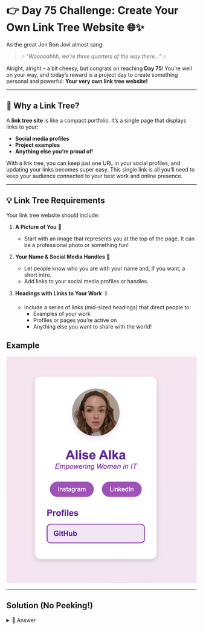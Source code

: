 # 👉 Day 75 Challenge: Create Your Own Link Tree Website 🌐✨

As the great Jon Bon Jovi almost sang:

> 🎶 *“Wooooahhh, we’re three quarters of the way there…”* 🎶

Alright, alright – a bit cheesy, but congrats on reaching **Day 75**! You’re well on your way, and today’s reward is a project day to create something personal and powerful: **Your very own link tree website!**

---

## 🎯 Why a Link Tree?

A **link tree site** is like a compact portfolio. It’s a single page that displays links to your:
- **Social media profiles**
- **Project examples**
- **Anything else you’re proud of**!

With a link tree, you can keep just one URL in your social profiles, and updating your links becomes super easy. This single link is all you’ll need to keep your audience connected to your best work and online presence.

---

## 💡 Link Tree Requirements

Your link tree website should include:

1. **A Picture of You** 📸
   - Start with an image that represents you at the top of the page. It can be a professional photo or something fun!

2. **Your Name & Social Media Handles** 📝
   - Let people know who you are with your name and, if you want, a short intro.
   - Add links to your social media profiles or handles.

3. **Headings with Links to Your Work** 🖇️
   - Include a series of links (mid-sized headings) that direct people to:
     - Examples of your work
     - Profiles or pages you’re active on
     - Anything else you want to share with the world!


## Example

<img id="image" src="assets/day75_1.png" alt="day75 image" width="960">

---

## Solution (No Peeking!)


<details>
<summary>👀 Answer</summary>


### HTML file

```python
<!DOCTYPE html>
<html lang="en">
<head>
    <meta charset="UTF-8">
    <meta name="viewport" content="width=device-width, initial-scale=1.0">
    <link rel="stylesheet" href="{{ url_for('static', filename='styles/day75.css') }}">
    <title>Alise's Link Tree</title>
</head>
<body>
    <div class="container">
        <!-- Profile Section -->
        <div class="header">
            <img src="{{ url_for('static', filename='images/myPicture.png') }}" alt="Alise Alka's Profile Picture" class="profile-pic">
            <h1>Alise Alka</h1>
            <p class="tagline">Empowering Women in IT</p>
            <div class="social-media">
                <a href="https://twitter.com/MissAlise" target="_blank">Twitter</a>
                <a href="https://www.instagram.com/alisealka/" target="_blank">Instagram</a>
                <a href="https://www.linkedin.com/in/%F0%9F%9A%80-alise-a-745863131/" target="_blank">LinkedIn</a>
            </div>
        </div>

        <!-- Links Section -->
        <div class="links">
            <h2>My Work</h2>
            <ul>
                <li><a href="https://replit.com/@aalisiite" target="_blank">Replit</a></li>
            </ul>

            <h2>Profiles</h2>
            <ul>
                <li><a href="https://github.com/aalisiite" target="_blank">GitHub</a></li>
                <li><a href="https://replit.com/@aalisiite" target="_blank">Replit</a></li>
            </ul>
        </div>
    </div>
</body>
</html>
```

### CSS file

```python
/* General styling */
* {
    box-sizing: border-box;
    margin: 0;
    padding: 0;
}

body, html {
    font-family: 'Arial', sans-serif;
    background: linear-gradient(135deg, #fce4ec, #f3e5f5);
    display: flex;
    justify-content: center;
    align-items: center;
    min-height: 100vh;
    color: #333;
}

/* Main container styling */
.container {
    max-width: 600px;
    width: 100%;
    padding: 30px;
    background-color: #ffffff;
    box-shadow: 0 4px 12px rgba(0, 0, 0, 0.15);
    border-radius: 15px;
    text-align: center;
    animation: fadeIn 1.2s ease;
}

/* Profile Picture styling */
.profile-pic {
    width: 120px;
    height: 120px;
    border-radius: 50%;
    object-fit: cover;
    box-shadow: 0px 6px 12px rgba(153, 102, 255, 0.2);
    margin-bottom: 15px;
}

/* Header Text */
h1 {
    font-size: 32px;
    color: #6a1b9a;
    margin-top: 10px;
}

.tagline {
    font-size: 18px;
    color: #8e24aa;
    margin-bottom: 20px;
    font-style: italic;
}

/* Social Media Links */
.social-media a {
    display: inline-block;
    text-decoration: none;
    color: #ffffff;
    font-size: 16px;
    padding: 10px 20px;
    margin: 8px;
    border-radius: 25px;
    background-color: #ab47bc;
    transition: background-color 0.3s ease, transform 0.3s ease;
}

.social-media a:hover {
    background-color: #8e24aa;
    transform: scale(1.1);
}

/* Links Section Styling */
.links {
    margin-top: 20px;
    text-align: left;
}

.links h2 {
    font-size: 22px;
    color: #6a1b9a;
    margin-bottom: 15px;
}

.links ul {
    list-style: none;
    padding: 0;
}

.links li {
    margin-bottom: 10px;
}

/* Link buttons */
.links a {
    display: block;
    text-decoration: none;
    color: #6a1b9a;
    font-weight: bold;
    font-size: 18px;
    padding: 12px 15px;
    background: #f3e5f5;
    border: 2px solid #8e24aa;
    border-radius: 10px;
    transition: background-color 0.3s ease, color 0.3s ease, transform 0.3s ease;
}

.links a:hover {
    background-color: #8e24aa;
    color: #ffffff;
    transform: scale(1.05);
}

/* Animation */
@keyframes fadeIn {
    from {
        opacity: 0;
        transform: translateY(20px);
    }
    to {
        opacity: 1;
        transform: translateY(0);
    }
}
```

</details>